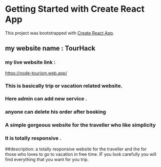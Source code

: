 # Getting Started with Create React App

This project was bootstrapped with [Create React App](https://github.com/facebook/create-react-app).
## my website name : TourHack

### my live website link : 
 https://node-tourism.web.app/
 ### This is  basically  trip or vacation related website.
### Here admin can add new service .
### anyone can delete his order after booking 
### A simple gorgeous website for the traveller who like simplicity
### It is totally responsive .
##description: 
a totally responsive website for the traveller and the for those who loves to go to vacation in free time. IF you look carefully  you will find everything that you want for you trip.

